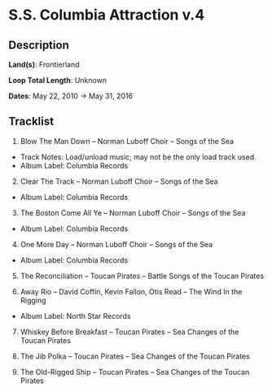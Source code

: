 # S.S. Columbia Attraction v.4

## Description

**Land(s)**: Frontierland

**Loop Total Length**: Unknown

**Dates**: May 22, 2010 → May 31, 2016

## Tracklist

1. Blow The Man Down – Norman Luboff Choir – Songs of the Sea
- Track Notes: Load/unload music; may not be the only load track used.
- Album Label: Columbia Records

2. Clear The Track – Norman Luboff Choir – Songs of the Sea
- Album Label: Columbia Records

3. The Boston Come All Ye – Norman Luboff Choir – Songs of the Sea
- Album Label: Columbia Records

4. One More Day – Norman Luboff Choir – Songs of the Sea
- Album Label: Columbia Records

5. The Reconciliation – Toucan Pirates – Battle Songs of the Toucan Pirates


6. Away Rio – David Coffin, Kevin Fallon, Otis Read – The Wind In the Rigging
- Album Label: North Star Records

7. Whiskey Before Breakfast – Toucan Pirates – Sea Changes of the Toucan Pirates


8. The Jib Polka – Toucan Pirates – Sea Changes of the Toucan Pirates


9. The Old-Rigged Ship – Toucan Pirates – Sea Changes of the Toucan Pirates

